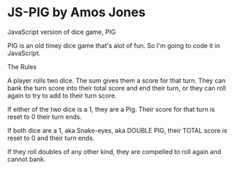 # JS-PIG by Amos Jones

JavaScript version of dice game, PIG

PIG is an old timey dice game that's alot of fun. So I'm going to code it in JavaScript.

The Rules

A player rolls two dice. The sum gives them a score for that turn. They can bank the turn score into their total score and end their turn, or they can roll again to try to add to their turn score.

If either of the two dice is a 1, they are a Pig. Their score for that turn is reset to 0 their turn ends.

If both dice are a 1, aka Snake-eyes, aka DOUBLE PIG, their TOTAL score is reset to 0 and their turn ends.

If they roll doubles of any other kind, they are compelled to roll again and cannot bank.